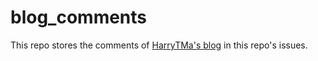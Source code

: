 # blog_comments
This repo stores the comments of <a href="https://harrytma.netlify.app">HarryTMa's blog</a> in this repo's issues.
